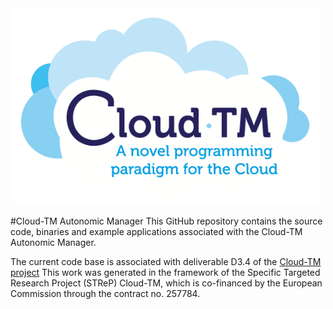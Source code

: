 <img src="images/logo.png" alt="Cloud-TM project" height="315" width="495"> 

#Cloud-TM Autonomic Manager
This GitHub repository contains the source code, binaries and example applications associated with the Cloud-TM Autonomic Manager.

The current code base is associated with deliverable D3.4 of the <a href="http://www.cloudtm.eu">Cloud-TM project</a>
This work was generated in the framework of the Specific Targeted Research Project (STReP) Cloud-TM, which is co-financed by the European Commission through the contract no. 257784.

